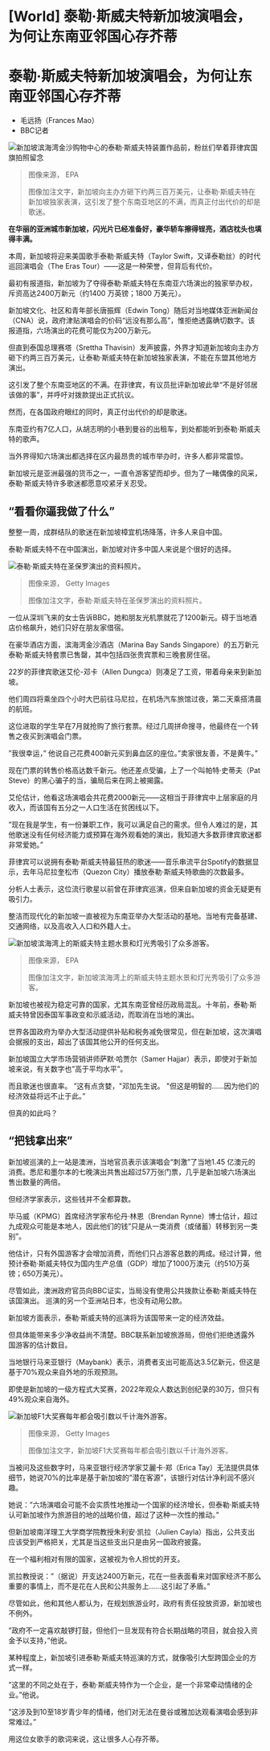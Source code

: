 # [World] 泰勒·斯威夫特新加坡演唱会，为何让东南亚邻国心存芥蒂

#  泰勒·斯威夫特新加坡演唱会，为何让东南亚邻国心存芥蒂

  * 毛远扬（Frances Mao） 
  * BBC记者 


![新加坡滨海湾金沙购物中心的泰勒·斯威夫特装置作品前，粉丝们举着菲律宾国旗拍照留念](_132778752_swfite3.png)

> 图像来源，  EPA
>
> 图像加注文字，新加坡向主办方砸下约两三百万美元，让泰勒·斯威夫特在新加坡独家表演，这引发了整个东南亚地区的不满，而真正付出代价的却是歌迷。

**在华丽的亚洲城市新加坡，闪光片已经准备好，豪华轿车擦得锃亮，酒店枕头也填得丰满。**

本周，新加坡将迎来美国歌手泰勒·斯威夫特（Taylor Swift，又译泰勒丝）的时代巡回演唱会（The Eras Tour）——这是一种荣誉，但背后有代价。

最初有报道指，新加坡为了夺得泰勒·斯威夫特在东南亚六场演出的独家举办权，斥资高达2400万新元（约1400 万英镑；1800 万美元）。

新加坡文化、社区和青年部长唐振辉（Edwin Tong）随后对当地媒体亚洲新闻台（CNA）说，政府津贴演唱会的价码“远没有那么高”，惟拒绝透露确切数字。该报道指，六场演出的花费可能仅为200万新元。

但直到泰国总理赛塔（Srettha Thavisin）发声披露，外界才知道新加坡向主办方砸下约两三百万美元，让泰勒·斯威夫特在新加坡独家表演，不能在东盟其他地方演出。

这引发了整个东南亚地区的不满。在菲律宾，有议员批评新加坡此举“不是好邻居该做的事”，并呼吁对拨款提出正式抗议。

然而，在各国政府眼红的同时，真正付出代价的却是歌迷。

东南亚约有7亿人口，从胡志明的小巷到曼谷的出租车，到处都能听到泰勒·斯威夫特的歌声。

当外界得知六场演出都选择在区内最昂贵的城市举办时，许多人都非常震惊。

新加坡元是亚洲最强的货币之一，一直令游客望而却步。但为了一睹偶像的风采，泰勒·斯威夫特许多歌迷都愿意咬紧牙关忍受。

##  “看看你逼我做了什么”

整整一周，成群结队的歌迷在新加坡樟宜机场降落，许多人来自中国。

泰勒·斯威夫特不在中国演出，新加坡对许多中国人来说是个很好的选择。

![泰勒·斯威夫特在圣保罗演出的资料照片。](_132779559_gettyimages-1801114674.jpg)

> 图像来源，  Getty Images
>
> 图像加注文字，泰勒·斯威夫特在圣保罗演出的资料照片。

一位从深圳飞来的女士告诉BBC，她和朋友光机票就花了1200新元。碍于当地酒店价格飙升，她们只好在朋友家借宿。

在豪华酒店方面，滨海湾金沙酒店（Marina Bay Sands Singapore）的五万新元泰勒·斯威夫特套票已售罄，其中包括四张贵宾票和三晚套房住宿。

22岁的菲律宾歌迷艾伦-邓卡（Allen Dungca）则凑足了工资，带着母亲来到新加坡。

他们周四将乘坐四个小时大巴前往马尼拉，在机场汽车旅馆过夜，第二天乘搭清晨的航班。

这位进取的学生早在7月就抢购了旅行套票。经过几周拼命搜寻，他最终在一个转售之夜买到演唱会门票。

”我很幸运，” 他说自己花费400新元买到鼻血区的座位。”卖家很友善，不是黄牛。”

现在门票的转售价格高达数千新元。他还差点受骗，上了一个叫帕特·史蒂夫（Pat Steve）的黑心骗子的当，骗局后来在网上被揭露。

艾伦估计，他看这场演唱会共花费2000新元——这相当于菲律宾中上层家庭的月收入，而该国有五分之一人口生活在贫困线以下。

”现在我是学生，有一份兼职工作，我可以满足自己的需求。但令人难过的是，其他歌迷没有任何经济能力或预算在海外观看她的演出，我知道大多数菲律宾歌迷都非常爱她。”

菲律宾可以说拥有泰勒·斯威夫特最狂热的歌迷——音乐串流平台Spotify的数据显示，去年马尼拉奎松市（Quezon City）播放泰勒·斯威夫特歌曲的次数最多。

分析人士表示，这位流行歌星以前曾在菲律宾巡演，但来自新加坡的资金无疑更有吸引力。

整洁而现代化的新加坡一直被视为东南亚举办大型活动的基地。当地有完备基建、交通网络，以及高收入人口和外籍人士。

![新加坡滨海湾上的斯威夫特主题水景和灯光秀吸引了众多游客。](_132778747_singapore2.png)

> 图像来源，  EPA
>
> 图像加注文字，新加坡滨海湾上的斯威夫特主题水景和灯光秀吸引了众多游客。

新加坡也被视为稳定可靠的国家，尤其东南亚曾经历政局混乱。十年前，泰勒·斯威夫特曾因泰国军事政变和示威活动，而取消在当地的演出。

世界各国政府为举办大型活动提供补贴和税务减免很常见，但在新加坡，这次演唱会据报的支出，超出了该国其他公开的任何支出。

新加坡国立大学市场营销讲师萨默·哈贾尔（Samer Hajjar）表示，即使对于新加坡来说，有关数字也”高于平均水平”。

而且歌迷也很直率。 ”这有点贪婪，"邓加先生说。 "但这是明智的……因为他们的经济效益将远不止于此。”

但真的如此吗？

##  “把钱拿出来”

新加坡巡演的上一站是澳洲，当地官员表示该演唱会“刺激”了当地1.45 亿澳元的消费。悉尼和墨尔本的七晚演出共售出超过57万张门票，几乎是新加坡六场演出售出数量的两倍。

但经济学家表示，这些钱并不全都算数。

毕马威（KPMG）首席经济学家布伦丹·林恩（Brendan Rynne）博士估计，超过九成观众可能是本地人，因此他们的钱”只是从一类消费（或储蓄）转移到另一类别”。

他估计，只有外国游客才会增加消费，而他们只占游客总数的两成。经过计算，他预计泰勒·斯威夫特仅为国内生产总值（GDP）增加了1000万澳元（约510万英镑；650万美元）。

尽管如此，澳洲政府官员向BBC证实，当局没有使用公共拨款让泰勒·斯威夫特在该国演出。 巡演的另一个亚洲站日本，也没有动用公款。

新加坡方面表示，泰勒·斯威夫特的巡演将为该国带来一定的经济效益。

但具体能带来多少净收益尚不清楚。BBC联系新加坡旅游局，但他们拒绝透露外国游客的估计数目。

当地银行马来亚银行（Maybank）表示，消费者支出可能高达3.5亿新元，但这是基于70%观众来自外地的乐观预测。

即使是新加坡的一级方程式大奖赛，2022年观众人数达到创纪录的30万，但只有49%观众来自海外。

![新加坡F1大奖赛每年都会吸引数以千计海外游客。](_132779564_gettyimages-1283404766.jpg)

> 图像来源，  Getty Images
>
> 图像加注文字，新加坡F1大奖赛每年都会吸引数以千计海外游客。

当被问及这些数字时，马来亚银行经济学家艾麗卡‧郑（Erica Tay）无法提供具体细节，她说70%的比率是基于新加坡的”潜在客源”，该银行对估计净利润不感兴趣。

她说：”六场演唱会可能不会实质性地推动一个国家的经济增长，但泰勒·斯威夫特认可新加坡作为旅游目的地的战略价值，超过了这种一次性的推动。”

但新加坡南洋理工大学商学院教授朱利安·凯拉（Julien Cayla）指出，公共支出应该受到严格把关，尤其是当这些支出只是由另一国政府披露。

在一个福利相对有限的国家，这被视为令人担忧的开支。

凯拉教授说：”（据说）开支达2400万新元，花在一些表面看来对国家经济不那么重要的事情上，而不是花在人民和公共服务上......这引起了矛盾。”

尽管如此，他和其他人都认为，在规划旅游业时，政府有责任投放资源，新加坡也不例外。

”政府不一定喜欢敲锣打鼓，但他们一旦发现有符合长期战略的项目，就会投入资金予以支持，”他说。

某种程度上，新加坡引进泰勒·斯威夫特巡演的方式，就像吸引大型跨国企业的方式一样。

”这里的不同之处在于，泰勒·斯威夫特作为一个企业，是一个非常牵动情绪的企业。”他说。

”这涉及到10至18岁青少年的情绪，他们对无法在曼谷或雅加达观看演唱会感到非常难过。”

用这位女歌手的歌词来说，这让很多人心存芥蒂。



